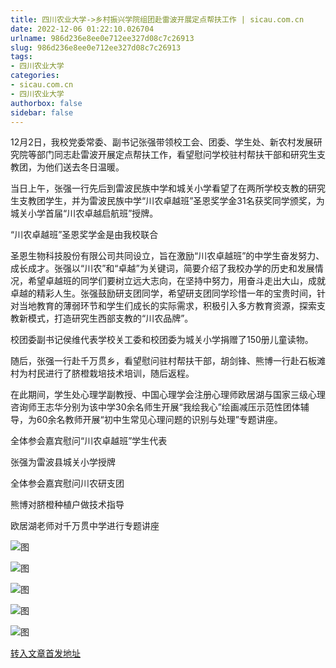 ```yaml
---
title: 四川农业大学->乡村振兴学院组团赴雷波开展定点帮扶工作 | sicau.com.cn
date: 2022-12-06 01:22:10.026704
urlname: 986d236e8ee0e712ee327d08c7c26913
slug: 986d236e8ee0e712ee327d08c7c26913
tags: 
- 四川农业大学
categories:
- sicau.com.cn
- 四川农业大学
authorbox: false
sidebar: false
---
```

12月2日，我校党委常委、副书记张强带领校工会、团委、学生处、新农村发展研究院等部门同志赴雷波开展定点帮扶工作，看望慰问学校驻村帮扶干部和研究生支教团，为他们送去冬日温暖。

当日上午，张强一行先后到雷波民族中学和城关小学看望了在两所学校支教的研究生支教团学生，并为雷波民族中学“川农卓越班”圣恩奖学金31名获奖同学颁奖，为城关小学首届“川农卓越启航班”授牌。

“川农卓越班”圣恩奖学金是由我校联合
<!--more-->
圣恩生物科技股份有限公司共同设立，旨在激励“川农卓越班”的中学生奋发努力、成长成才。张强以“川农”和“卓越”为关键词，简要介绍了我校办学的历史和发展情况，希望卓越班的同学们要树立远大志向，在坚持中努力，用奋斗走出大山，成就卓越的精彩人生。张强鼓励研支团同学，希望研支团同学珍惜一年的宝贵时间，针对当地教育的薄弱环节和学生们成长的实际需求，积极引入多方教育资源，探索支教新模式，打造研究生西部支教的“川农品牌”。

校团委副书记侯维代表学校关工委和校团委为城关小学捐赠了150册儿童读物。

随后，张强一行赴千万贯乡，看望慰问驻村帮扶干部，胡剑锋、熊博一行赴石板滩村为村民进行了脐橙栽培技术培训，随后返程。

在此期间，学生处心理学副教授、中国心理学会注册心理师欧居湖与国家三级心理咨询师王志华分别为该中学30余名师生开展“我绘我心”绘画减压示范性团体辅导，为60余名教师开展“初中生常见心理问题的识别与处理”专题讲座。

全体参会嘉宾慰问“川农卓越班”学生代表

张强为雷波县城关小学授牌

全体参会嘉宾慰问川农研支团

熊博对脐橙种植户做技术指导

欧居湖老师对千万贯中学进行专题讲座

![图](https://news.sicau.edu.cn/__local/0/3D/6A/91EA71951DFD6A11E7A8FCD204F_176C1CFD_1C2162.png)

![图](https://news.sicau.edu.cn/__local/E/55/AA/92FD00D70F529C746B990DBED52_A9993D2E_A1567.jpg)

![图](https://news.sicau.edu.cn/__local/2/F9/6B/ED44B8627D4E2F196B466A8D5F1_709C5B18_2FF33.jpg)

![图](https://news.sicau.edu.cn/__local/6/6E/24/1707D8E75B7919E84B4D6C0B828_E99C8B40_2065E.jpg)

![图](https://news.sicau.edu.cn/__local/8/C2/05/0122346F20DDA3EBE6907D42F17_49976FB6_23134.jpg)

[转入文章首发地址](https://news.sicau.edu.cn/info/1078/70457.htm)